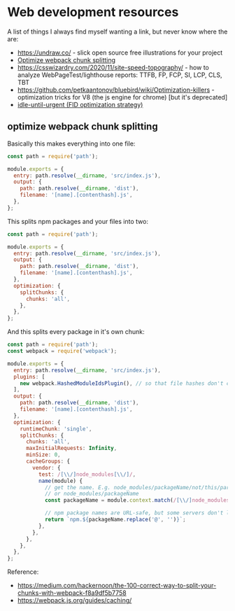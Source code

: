 # Web development resources

A list of things I always find myself wanting a link, but never know where the are:

- https://undraw.co/ - slick open source free illustrations for your project
- [Optimize webpack chunk splitting](#chunk-spliting)
- https://csswizardry.com/2020/11/site-speed-topography/ - how to analyze WebPageTest/lighthouse reports: TTFB, FP, FCP, SI, LCP, CLS, TBT
- https://github.com/petkaantonov/bluebird/wiki/Optimization-killers - optimization tricks for V8 (the js engine for chrome) [but it's deprecated]
- [idle-until-urgent (FID optimization strategy)](https://philipwalton.com/articles/idle-until-urgent/)

<a name="chunk-spliting"></a>
## optimize webpack chunk splitting

Basically this makes everything into one file:

```js
const path = require('path');

module.exports = {
  entry: path.resolve(__dirname, 'src/index.js'),
  output: {
    path: path.resolve(__dirname, 'dist'),
    filename: '[name].[contenthash].js',
  },
};
```

This splits npm packages and your files into two:

```js
const path = require('path');

module.exports = {
  entry: path.resolve(__dirname, 'src/index.js'),
  output: {
    path: path.resolve(__dirname, 'dist'),
    filename: '[name].[contenthash].js',
  },
  optimization: {
    splitChunks: {
      chunks: 'all',
    },
  },
};
```

And this splits every package in it's own chunk:

```js
const path = require('path');
const webpack = require('webpack');

module.exports = {
  entry: path.resolve(__dirname, 'src/index.js'),
  plugins: [
    new webpack.HashedModuleIdsPlugin(), // so that file hashes don't change unexpectedly
  ],
  output: {
    path: path.resolve(__dirname, 'dist'),
    filename: '[name].[contenthash].js',
  },
  optimization: {
    runtimeChunk: 'single',
    splitChunks: {
      chunks: 'all',
      maxInitialRequests: Infinity,
      minSize: 0,
      cacheGroups: {
        vendor: {
          test: /[\\/]node_modules[\\/]/,
          name(module) {
            // get the name. E.g. node_modules/packageName/not/this/part.js
            // or node_modules/packageName
            const packageName = module.context.match(/[\\/]node_modules[\\/](.*?)([\\/]|$)/)[1];

            // npm package names are URL-safe, but some servers don't like @ symbols
            return `npm.${packageName.replace('@', '')}`;
          },
        },
      },
    },
  },
};
```

Reference:
- https://medium.com/hackernoon/the-100-correct-way-to-split-your-chunks-with-webpack-f8a9df5b7758
- https://webpack.js.org/guides/caching/

